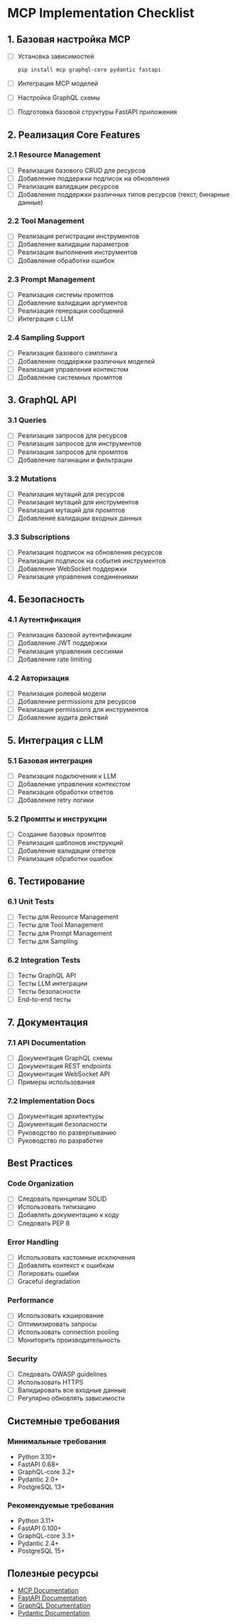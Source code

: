 # MCP Implementation Checklist

## 1. Базовая настройка MCP

- [ ] Установка зависимостей

  ```bash
  pip install mcp graphql-core pydantic fastapi
  ```

- [ ] Интеграция MCP моделей
- [ ] Настройка GraphQL схемы
- [ ] Подготовка базовой структуры FastAPI приложения

## 2. Реализация Core Features

### 2.1 Resource Management

- [ ] Реализация базового CRUD для ресурсов
- [ ] Добавление поддержки подписок на обновления
- [ ] Реализация валидации ресурсов
- [ ] Добавление поддержки различных типов ресурсов (текст, бинарные данные)

### 2.2 Tool Management

- [ ] Реализация регистрации инструментов
- [ ] Добавление валидации параметров
- [ ] Реализация выполнения инструментов
- [ ] Добавление обработки ошибок

### 2.3 Prompt Management

- [ ] Реализация системы промптов
- [ ] Добавление валидации аргументов
- [ ] Реализация генерации сообщений
- [ ] Интеграция с LLM

### 2.4 Sampling Support

- [ ] Реализация базового сэмплинга
- [ ] Добавление поддержки различных моделей
- [ ] Реализация управления контекстом
- [ ] Добавление системных промптов

## 3. GraphQL API

### 3.1 Queries

- [ ] Реализация запросов для ресурсов
- [ ] Реализация запросов для инструментов
- [ ] Реализация запросов для промптов
- [ ] Добавление пагинации и фильтрации

### 3.2 Mutations

- [ ] Реализация мутаций для ресурсов
- [ ] Реализация мутаций для инструментов
- [ ] Реализация мутаций для промптов
- [ ] Добавление валидации входных данных

### 3.3 Subscriptions

- [ ] Реализация подписок на обновления ресурсов
- [ ] Реализация подписок на события инструментов
- [ ] Добавление WebSocket поддержки
- [ ] Реализация управления соединениями

## 4. Безопасность

### 4.1 Аутентификация

- [ ] Реализация базовой аутентификации
- [ ] Добавление JWT поддержки
- [ ] Реализация управления сессиями
- [ ] Добавление rate limiting

### 4.2 Авторизация

- [ ] Реализация ролевой модели
- [ ] Добавление permissions для ресурсов
- [ ] Реализация permissions для инструментов
- [ ] Добавление аудита действий

## 5. Интеграция с LLM

### 5.1 Базовая интеграция

- [ ] Реализация подключения к LLM
- [ ] Добавление управления контекстом
- [ ] Реализация обработки ответов
- [ ] Добавление retry логики

### 5.2 Промпты и инструкции

- [ ] Создание базовых промптов
- [ ] Реализация шаблонов инструкций
- [ ] Добавление валидации ответов
- [ ] Реализация обработки ошибок

## 6. Тестирование

### 6.1 Unit Tests

- [ ] Тесты для Resource Management
- [ ] Тесты для Tool Management
- [ ] Тесты для Prompt Management
- [ ] Тесты для Sampling

### 6.2 Integration Tests

- [ ] Тесты GraphQL API
- [ ] Тесты LLM интеграции
- [ ] Тесты безопасности
- [ ] End-to-end тесты

## 7. Документация

### 7.1 API Documentation

- [ ] Документация GraphQL схемы
- [ ] Документация REST endpoints
- [ ] Документация WebSocket API
- [ ] Примеры использования

### 7.2 Implementation Docs

- [ ] Документация архитектуры
- [ ] Документация безопасности
- [ ] Руководство по развертыванию
- [ ] Руководство по разработке

## Best Practices

### Code Organization

- [ ] Следовать принципам SOLID
- [ ] Использовать типизацию
- [ ] Добавлять документацию к коду
- [ ] Следовать PEP 8

### Error Handling

- [ ] Использовать кастомные исключения
- [ ] Добавлять контекст к ошибкам
- [ ] Логировать ошибки
- [ ] Graceful degradation

### Performance

- [ ] Использовать кэширование
- [ ] Оптимизировать запросы
- [ ] Использовать connection pooling
- [ ] Мониторить производительность

### Security

- [ ] Следовать OWASP guidelines
- [ ] Использовать HTTPS
- [ ] Валидировать все входные данные
- [ ] Регулярно обновлять зависимости

## Системные требования

### Минимальные требования

- Python 3.10+
- FastAPI 0.68+
- GraphQL-core 3.2+
- Pydantic 2.0+
- PostgreSQL 13+

### Рекомендуемые требования

- Python 3.11+
- FastAPI 0.100+
- GraphQL-core 3.3+
- Pydantic 2.4+
- PostgreSQL 15+

## Полезные ресурсы

- [MCP Documentation](https://modelcontextprotocol.io)
- [FastAPI Documentation](https://fastapi.tiangolo.com)
- [GraphQL Documentation](https://graphql.org)
- [Pydantic Documentation](https://docs.pydantic.dev)
